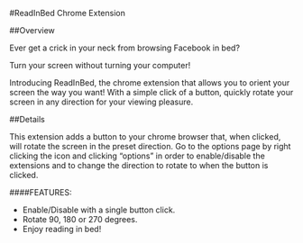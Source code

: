 #ReadInBed Chrome Extension

##Overview

Ever get a crick in your neck from browsing Facebook in bed? 

Turn your screen without turning your computer!

Introducing ReadInBed, the chrome extension that allows you to orient your screen the way you want!
With a simple click of a button, quickly rotate your screen in any direction for your viewing pleasure.

##Details

This extension adds a button to your chrome browser that, when clicked, will rotate the screen in the preset direction.
Go to the options page by right clicking the icon and clicking “options” in order to enable/disable the extensions and
to change the direction to rotate to when the button is clicked.

####FEATURES:  

* Enable/Disable with a single button click.  
* Rotate 90, 180 or 270 degrees.  
* Enjoy reading in bed!
